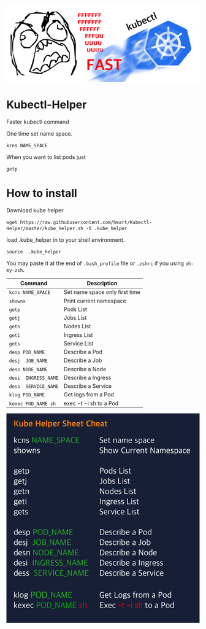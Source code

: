 ![kubectl fast](https://raw.githubusercontent.com/heart/Kubectl-Helper/master/Fast.png)

# Kubectl-Helper
Faster kubectl command

One time set name space.
```
kcns NAME_SPACE
```

When you want to list pods just
```
getp
```


# How to install
Download kube helper
```
wget https://raw.githubusercontent.com/heart/Kubectl-Helper/master/kube_helper.sh -O .kube_helper
```

load .kube_helper in to your shell environment.
```
source  .kube_helper
```
You may paste it at the end of `.bash_profile` file or `.zshrc` if you using `oh-my-zsh`.


| Command | Description |
| --- | --- |
| `kcns NAME_SPACE` | Set name space only first time |
| `showns` | Print current namespace |
| `getp` | Pods List |
| `getj` | Jobs List |
| `getn` | Nodes List |
| `geti` | Ingress List |
| `gets` | Service List |
| `desp POD_NAME` | Describe a Pod |
| `desj  JOB_NAME` | Describe a Job |
| `desn NODE_NAME` | Describe a Node |
| `desi  INGRESS_NAME` | Describe a Ingress |
| `dess  SERVICE_NAME` | Describe a Service |
| `klog POD_NAME` | Get logs from a Pod |
| `kexec POD_NAME sh` | exec -t -i sh to a Pod |

![kubectl helper cheat sheet](https://raw.githubusercontent.com/heart/Kubectl-Helper/master/CheatSheet.png)

